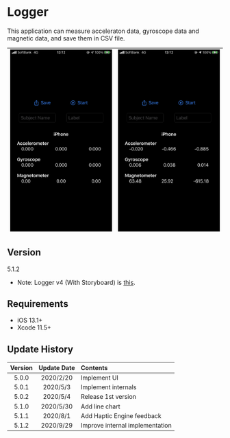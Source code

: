 #  Logger

This application can measure acceleraton data, gyroscope data and magnetic data, and save them in CSV file.

![screen](materials/IMG_4307.PNG) | ![screen_chart](materials/IMG_4308.PNG) 
:-:|:-:

## Version
5.1.2

- Note: Logger v4 (With Storyboard) is [this](https://github.com/Shakshi3104/LoggerGit).

## Requirements
- iOS 13.1+
- Xcode 11.5+

## Update History

|Version|Update Date|Contents|
|:----:|:-------------:|:---------|
|5.0.0|2020/2/20| Implement UI|
|5.0.1|2020/5/3| Implement internals|
|5.0.2|2020/5/4| Release 1st version|
|5.1.0|2020/5/30| Add line chart|
|5.1.1|2020/8/1| Add Haptic Engine feedback|
|5.1.2|2020/9/29| Improve internal implementation|
